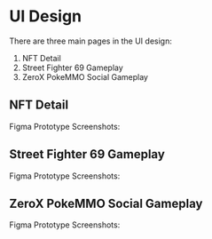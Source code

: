# UI Design

There are three main pages in the UI design:

1. NFT Detail
2. Street Fighter 69 Gameplay
3. ZeroX PokeMMO Social Gameplay

## NFT Detail

Figma Prototype Screenshots:

## Street Fighter 69 Gameplay

Figma Prototype Screenshots:

## ZeroX PokeMMO Social Gameplay

Figma Prototype Screenshots:
